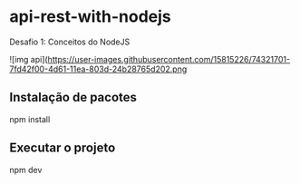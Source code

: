 # api-rest-with-nodejs
Desafio 1: Conceitos do NodeJS

![img api](https://user-images.githubusercontent.com/15815226/74321701-7fd42f00-4d61-11ea-803d-24b28765d202.png

## Instalação de pacotes
npm install

## Executar o projeto
npm dev


